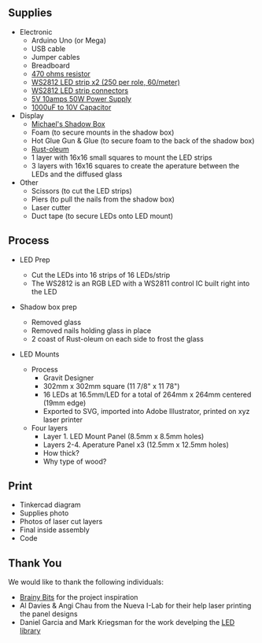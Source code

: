 ## Supplies

- Electronic
  - Arduino Uno (or Mega)
  - USB cable
  - Jumper cables
  - Breadboard
  - [470 ohms resistor](https://www.amazon.com/gp/product/B0185FGO1U/ref=ppx_yo_dt_b_asin_title_o09__o00_s00?ie=UTF8&psc=1)
  - [WS2812 LED strip x2 (250 per role, 60/meter)](https://www.amazon.com/gp/product/B00JYPJAL2/ref=ppx_yo_dt_b_asin_title_o06__o00_s00?ie=UTF8&psc=1)
  - [WS2812 LED strip connectors](https://www.amazon.com/gp/product/B01NARSHY2/ref=ppx_yo_dt_b_asin_title_o05__o00_s00?ie=UTF8&psc=1)
  - [5V 10amps 50W Power Supply](https://www.amazon.com/gp/product/B07CMM2BBR/ref=ppx_yo_dt_b_asin_title_o00__o00_s00?ie=UTF8&psc=1)
  - [1000uF to 10V Capacitor](https://www.amazon.com/gp/product/B07BCK64CQ/ref=ppx_yo_dt_b_asin_title_o09__o00_s00?ie=UTF8&psc=1)
- Display
  - [Michael's Shadow Box](https://www.michaels.com/12x12-studio-decor-top-loading-shadowbox/10202509.html?productsource=PDPZ1)
  - Foam (to secure mounts in the shadow box)
  - Hot Glue Gun & Glue (to secure foam to the back of the shadow box)
  - [Rust-oleum](https://www.amazon.com/gp/product/B004M5B4U4/ref=ppx_yo_dt_b_asin_title_o07__o00_s00?ie=UTF8&psc=1)
  - 1 layer with 16x16 small squares to mount the LED strips
  - 3 layers with 16x16 squares to create the aperature between the LEDs and the diffused glass
- Other
  - Scissors (to cut the LED strips)
  - Piers (to pull the nails from the shadow box)
  - Laser cutter
  - Duct tape (to secure LEDs onto LED mount)


## Process

- LED Prep
  - Cut the LEDs into 16 strips of 16 LEDs/strip
  - The WS2812 is an RGB LED with a WS2811 control IC built right into the LED

- Shadow box prep
  - Removed glass
  - Removed nails holding glass in place
  - 2 coast of Rust-oleum on each side to frost the glass

- LED Mounts
  - Process
    - Gravit Designer
    - 302mm x 302mm square (11 7/8" x 11 78")
    - 16 LEDs at 16.5mm/LED for a total of 264mm x 264mm centered (19mm edge)
    - Exported to SVG, imported into Adobe Illustrator, printed on xyz laser printer
  - Four layers
    - Layer 1. LED Mount Panel (8.5mm x 8.5mm holes)
    - Layers 2-4. Aperature Panel x3 (12.5mm x 12.5mm holes)
    - How thick?
    - Why type of wood?



## Print

- Tinkercad diagram
- Supplies photo
- Photos of laser cut layers
- Final inside assembly
- Code



## Thank You

We would like to thank the following individuals:

- [Brainy Bits](https://www.brainy-bits.com/arduino-16x16-matrix-frame) for the project inspiration
- Al Davies & Angi Chau from the Nueva I-Lab for their help laser printing the panel designs
- Daniel Garcia and Mark Kriegsman for the work develping the [LED library](https://github.com/FastLED/FastLED)
